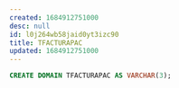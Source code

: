 ```yaml
---
created: 1684912751000
desc: null
id: l0j264wb58jaid0yt3izc90
title: TFACTURAPAC
updated: 1684912751000
---
```


```sql
CREATE DOMAIN TFACTURAPAC AS VARCHAR(3);
```